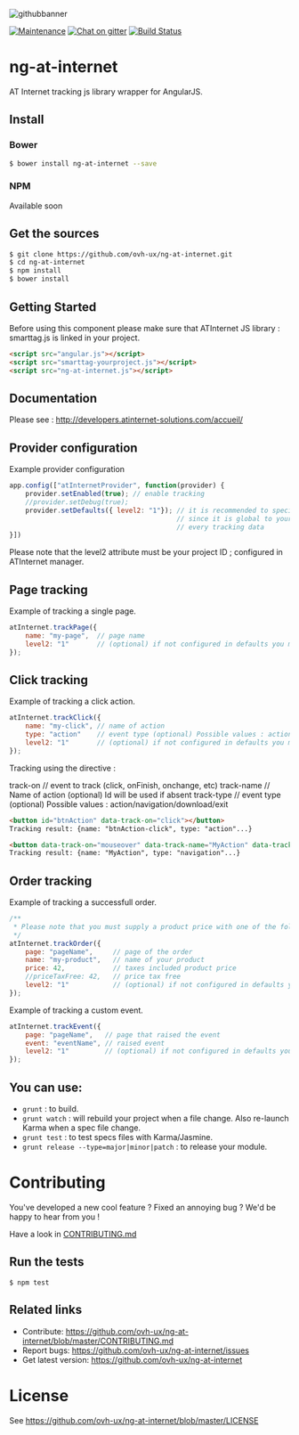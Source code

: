 ![githubbanner](https://user-images.githubusercontent.com/3379410/27423240-3f944bc4-5731-11e7-87bb-3ff603aff8a7.png)

[![Maintenance](https://img.shields.io/maintenance/yes/2017.svg)]() [![Chat on gitter](https://img.shields.io/gitter/room/ovh/ux.svg)](https://gitter.im/ovh/ux) [![Build Status](https://travis-ci.org/ovh-ux/ng-at-internet.svg)](https://travis-ci.org/ovh-ux/ng-at-internet)

# ng-at-internet

AT Internet tracking js library wrapper for AngularJS.

## Install

### Bower

```bash
$ bower install ng-at-internet --save
```

### NPM

Available soon

## Get the sources

```bash
$ git clone https://github.com/ovh-ux/ng-at-internet.git
$ cd ng-at-internet
$ npm install
$ bower install
```


## Getting Started

Before using this component please make sure that ATInternet JS library : smarttag.js is linked in your project.

```html
<script src="angular.js"></script>
<script src="smarttag-yourproject.js"></script>
<script src="ng-at-internet.js"></script>
```
## Documentation

Please see : http://developers.atinternet-solutions.com/accueil/

## Provider configuration

Example provider configuration

```javascript
app.config(["atInternetProvider", function(provider) {
    provider.setEnabled(true); // enable tracking
    //provider.setDebug(true);
    provider.setDefaults({ level2: "1"}); // it is recommended to specify the level2 attribute as a default value
                                          // since it is global to your project and it must be send allong with
                                          // every tracking data
}])
```

Please note that the level2 attribute must be your project ID ; configured in ATInternet manager.

## Page tracking

Example of tracking a single page.

```javascript
atInternet.trackPage({
    name: "my-page",  // page name
    level2: "1"       // (optional) if not configured in defaults you must specify your project id
});
```

## Click tracking

Example of tracking a click action.

```javascript
atInternet.trackClick({
    name: "my-click", // name of action
    type: "action"    // event type (optional) Possible values : action/navigation/download/exit
    level2: "1"       // (optional) if not configured in defaults you must specify your project id
});
```
Tracking using the directive :

track-on   // event to track (click, onFinish, onchange, etc)
track-name // Name of action (optional) Id will be used if absent
track-type // event type (optional) Possible values : action/navigation/download/exit


```html
<button id="btnAction" data-track-on="click"></button>
Tracking result: {name: "btnAction-click", type: "action"...}

<button data-track-on="mouseover" data-track-name="MyAction" data-track-type="navigation"></button>
Tracking result: {name: "MyAction", type: "navigation"...}

```

## Order tracking

Example of tracking a successfull order.

```javascript
/**
 * Please note that you must supply a product price with one of the following attributes : 'price', 'priceTaxFree' (you can also supply both price values, with and without taxes if you want).
 */
atInternet.trackOrder({
    page: "pageName",     // page of the order
    name: "my-product",   // name of your product
    price: 42,            // taxes included product price
    //priceTaxFree: 42,   // price tax free
    level2: "1"           // (optional) if not configured in defaults you must specify your project id
});
```

Example of tracking a custom event.

```javascript
atInternet.trackEvent({
    page: "pageName",   // page that raised the event
    event: "eventName", // raised event
    level2: "1"         // (optional) if not configured in defaults you must specify your project id
});
```


You can use:
------------

  - `grunt` : to build.
  - `grunt watch` : will rebuild your project when a file change. Also re-launch Karma when a spec file change.
  - `grunt test` : to test specs files with Karma/Jasmine.
  - `grunt release --type=major|minor|patch` : to release your module.


# Contributing

You've developed a new cool feature ? Fixed an annoying bug ? We'd be happy
to hear from you !

Have a look in [CONTRIBUTING.md](https://github.com/ovh-ux/ng-at-internet/blob/master/CONTRIBUTING.md)

## Run the tests

```
$ npm test
```

## Related links

* Contribute: https://github.com/ovh-ux/ng-at-internet/blob/master/CONTRIBUTING.md
* Report bugs: https://github.com/ovh-ux/ng-at-internet/issues
* Get latest version: https://github.com/ovh-ux/ng-at-internet

# License

See https://github.com/ovh-ux/ng-at-internet/blob/master/LICENSE
